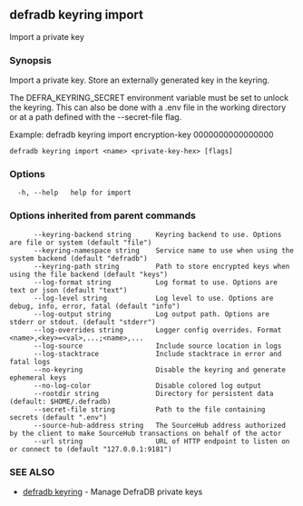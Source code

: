## defradb keyring import

Import a private key

### Synopsis

Import a private key.
Store an externally generated key in the keyring.

The DEFRA_KEYRING_SECRET environment variable must be set to unlock the keyring.
This can also be done with a .env file in the working directory or at a path
defined with the --secret-file flag.

Example:
  defradb keyring import encryption-key 0000000000000000

```
defradb keyring import <name> <private-key-hex> [flags]
```

### Options

```
  -h, --help   help for import
```

### Options inherited from parent commands

```
      --keyring-backend string      Keyring backend to use. Options are file or system (default "file")
      --keyring-namespace string    Service name to use when using the system backend (default "defradb")
      --keyring-path string         Path to store encrypted keys when using the file backend (default "keys")
      --log-format string           Log format to use. Options are text or json (default "text")
      --log-level string            Log level to use. Options are debug, info, error, fatal (default "info")
      --log-output string           Log output path. Options are stderr or stdout. (default "stderr")
      --log-overrides string        Logger config overrides. Format <name>,<key>=<val>,...;<name>,...
      --log-source                  Include source location in logs
      --log-stacktrace              Include stacktrace in error and fatal logs
      --no-keyring                  Disable the keyring and generate ephemeral keys
      --no-log-color                Disable colored log output
      --rootdir string              Directory for persistent data (default: $HOME/.defradb)
      --secret-file string          Path to the file containing secrets (default ".env")
      --source-hub-address string   The SourceHub address authorized by the client to make SourceHub transactions on behalf of the actor
      --url string                  URL of HTTP endpoint to listen on or connect to (default "127.0.0.1:9181")
```

### SEE ALSO

* [defradb keyring](defradb_keyring.md)	 - Manage DefraDB private keys

